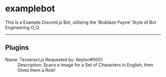 # examplebot
This is a Example Discord.js Bot, utilizing the 'Bioblaze Payne' Style of Bot Engineering O_O

---

## Plugins
<dl>
  <dt>Name: Tesseract.js Requested by: Keylon#0001</dt>
  <dd>Description: Scans a Image for a Set of Characters in English, then Gives them a Role!</dd>
</dl>
